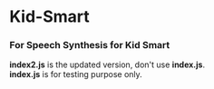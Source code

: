 # Kid-Smart
<h3>For Speech Synthesis for Kid Smart</h3>
<b>index2.js</b> is the updated version, don't use <b>index.js</b>.</br>
<b>index.js</b> is for testing purpose only.
